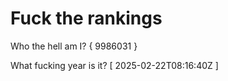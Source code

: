 # Fuck the rankings

Who the hell am I?
{ 9986031 }

What fucking year is it?
[ 2025-02-22T08:16:40Z ]
